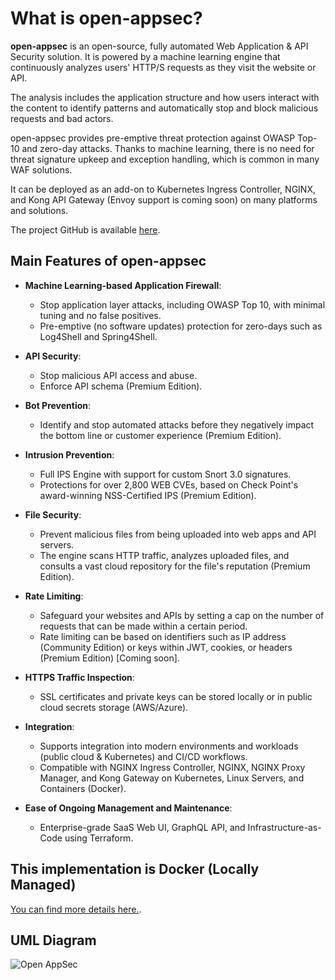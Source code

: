 # What is open-appsec?

**open-appsec** is an open-source, fully automated Web Application & API Security solution. It is powered by a machine learning engine that continuously analyzes users' HTTP/S requests as they visit the website or API.

The analysis includes the application structure and how users interact with the content to identify patterns and automatically stop and block malicious requests and bad actors.

open-appsec provides pre-emptive threat protection against OWASP Top-10 and zero-day attacks. Thanks to machine learning, there is no need for threat signature upkeep and exception handling, which is common in many WAF solutions.

It can be deployed as an add-on to Kubernetes Ingress Controller, NGINX, and Kong API Gateway (Envoy support is coming soon) on many platforms and solutions.

The project GitHub is available [here](https://docs.openappsec.io/).

## Main Features of open-appsec

- **Machine Learning-based Application Firewall**:
  - Stop application layer attacks, including OWASP Top 10, with minimal tuning and no false positives.
  - Pre-emptive (no software updates) protection for zero-days such as Log4Shell and Spring4Shell.

- **API Security**:
  - Stop malicious API access and abuse.
  - Enforce API schema (Premium Edition).

- **Bot Prevention**:
  - Identify and stop automated attacks before they negatively impact the bottom line or customer experience (Premium Edition).

- **Intrusion Prevention**:
  - Full IPS Engine with support for custom Snort 3.0 signatures.
  - Protections for over 2,800 WEB CVEs, based on Check Point's award-winning NSS-Certified IPS (Premium Edition).

- **File Security**:
  - Prevent malicious files from being uploaded into web apps and API servers.
  - The engine scans HTTP traffic, analyzes uploaded files, and consults a vast cloud repository for the file's reputation (Premium Edition).

- **Rate Limiting**:
  - Safeguard your websites and APIs by setting a cap on the number of requests that can be made within a certain period.
  - Rate limiting can be based on identifiers such as IP address (Community Edition) or keys within JWT, cookies, or headers (Premium Edition) [Coming soon].

- **HTTPS Traffic Inspection**:
  - SSL certificates and private keys can be stored locally or in public cloud secrets storage (AWS/Azure).

- **Integration**:
  - Supports integration into modern environments and workloads (public cloud & Kubernetes) and CI/CD workflows.
  - Compatible with NGINX Ingress Controller, NGINX, NGINX Proxy Manager, and Kong Gateway on Kubernetes, Linux Servers, and Containers (Docker).

- **Ease of Ongoing Management and Maintenance**:
  - Enterprise-grade SaaS Web UI, GraphQL API, and Infrastructure-as-Code using Terraform.


## This implementation is Docker (Locally Managed)
[You can find more details here.](https://docs.openappsec.io/getting-started/start-with-docker/install-with-docker-locally-managed).


## UML Diagram
![Open AppSec ](https://github.com/miloskec/.png)

